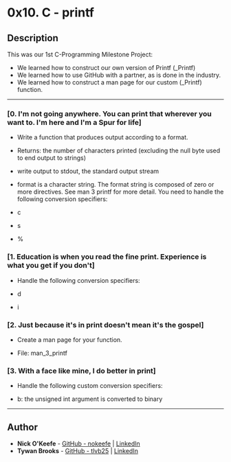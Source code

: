 # 0x10. C - printf

## Description
This was our 1st C-Programming Milestone Project:

* We learned how to construct our own version of Printf (_Printf)
* We learned how to use GitHub with a partner, as is done in the industry.
* We learned how to construct a man page for our custom (_Printf) function.

---

### [0. I'm not going anywhere. You can print that wherever you want to. I'm here and I'm a Spur for life]
* Write a function that produces output according to a format.
* Returns: the number of characters printed (excluding the null byte used to end output to strings)
* write output to stdout, the standard output stream
* format is a character string. The format string is composed of zero or more directives. See man 3 printf for more detail. You need to handle the following conversion specifiers: 

* c
* s
* %


### [1. Education is when you read the fine print. Experience is what you get if you don't]
* Handle the following conversion specifiers: 

* d
* i



### [2. Just because it's in print doesn't mean it's the gospel]
* Create a man page for your function.

- File: man_3_printf


### [3. With a face like mine, I do better in print]
* Handle the following custom conversion specifiers:
- b: the unsigned int argument is converted to binary


---

## Author
* **Nick O'Keefe** - [GitHub - nokeefe](https://github.com/nokeefe) | [LinkedIn](https://www.linkedin.com/in/nbokeefe/)
* **Tywan Brooks** - [GitHub - tlvb25](https://github.com/tlvb25) | [LinkedIn](https://www.linkedin.com/in/tywan-brooks-a3b78716/)
